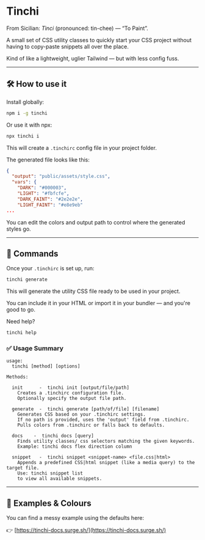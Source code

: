 # Tinchi

From Sicilian: _Tìnci_ (pronounced: tin-chee) — “To Paint”.

A small set of CSS utility classes to quickly start your CSS project without having to copy-paste snippets all over the place.

Kind of like a lightweight, uglier Tailwind — but with less config fuss.

---

## 🛠 How to use it

Install globally:

```bash
npm i -g tinchi
```

Or use it with npx:

```bash
npx tinchi i
```

This will create a `.tinchirc` config file in your project folder.

The generated file looks like this:

```json
{
  "output": "public/assets/style.css",
  "vars": {
    "DARK": "#000003",
    "LIGHT": "#fbfcfe",
    "DARK_FAINT": "#2e2e2e",
    "LIGHT_FAINT": "#e8e9eb"
...
```

You can edit the colors and output path to control where the generated styles go.

---

## 🚀 Commands

Once your `.tinchirc` is set up, run:

```bash
tinchi generate
```

This will generate the utility CSS file ready to be used in your project.

You can include it in your HTML or import it in your bundler — and you're good to go.

Need help?

```bash
tinchi help
```

### ✅ Usage Summary

```
usage:
  tinchi [method] [options]

Methods:

  init      -  tinchi init [output/file/path]
    Creates a .tinchirc configuration file.
    Optionally specify the output file path.

  generate  -  tinchi generate [path/of/file] [filename]
    Generates CSS based on your .tinchirc settings.
    If no path is provided, uses the 'output' field from .tinchirc.
    Pulls colors from .tinchirc or falls back to defaults.

  docs    -  tinchi docs [query]
    Finds utility classes/ css selectors matching the given keywords.
    Example: tinchi docs flex direction column

  snippet   -  tinchi snippet <snippet-name> <file.css|html>
    Appends a predefined CSS|html snippet (like a media query) to the target file.
    Use: tinchi snippet list
    to view all available snippets.
```

---

## 🎨 Examples & Colours

You can find a messy example using the defaults here:

👉 [https://tinchi-docs.surge.sh/](https://tinchi-docs.surge.sh/)
